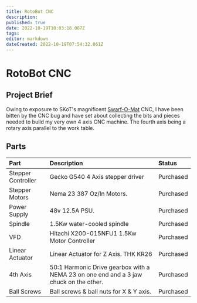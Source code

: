 ```yaml
---
title: RotoBot CNC
description: 
published: true
date: 2022-10-19T10:03:18.087Z
tags: 
editor: markdown
dateCreated: 2022-10-19T07:54:32.861Z
---
```


# RotoBot CNC

## Project Brief

Owing to exposure to SKoT's magnificent [Swarf-O-Mat](/projects/swarf-o-mat) CNC, I have been bitten by the CNC bug and have set about collecting the bits and pieces needed to build my very own 4 axis CNC machine. The fourth axis being a rotary axis parallel to the work table.

## Parts

| Part               | Description                                                                           | Status    |
|:-------------------|:--------------------------------------------------------------------------------------|:----------|
| Stepper Controller | Gecko G540 4 Axis stepper driver                                                      | Purchased |
| Stepper Motors     | Nema 23 387 Oz/In Motors.                                                             | Purchased |
| Power Supply       | 48v 12.5A PSU.                                                                        | Purchased |
| Spindle            | 1.5Kw water-cooled spindle                                                            | Purchased |
| VFD                | Hitachi X200-015NFU1 1.5Kw Motor Controller                                           | Purchased |
| Linear Actuator    | Linear Actuator for Z Axis. THK KR26                                                  | Purchased |
| 4th Axis           | 50:1 Harmonic Drive gearbox with a NEMA 23 on one end and a 3 jaw chuck on the other. | Purchased |
| Ball Screws        | Ball screws & ball nuts for X & Y axis.                                               | Purchased |
